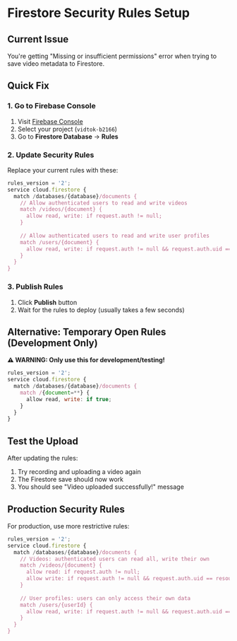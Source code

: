 # Firestore Security Rules Setup

## Current Issue
You're getting "Missing or insufficient permissions" error when trying to save video metadata to Firestore.

## Quick Fix

### 1. Go to Firebase Console
1. Visit [Firebase Console](https://console.firebase.google.com)
2. Select your project (`vidtok-b2166`)
3. Go to **Firestore Database** → **Rules**

### 2. Update Security Rules
Replace your current rules with these:

```javascript
rules_version = '2';
service cloud.firestore {
  match /databases/{database}/documents {
    // Allow authenticated users to read and write videos
    match /videos/{document} {
      allow read, write: if request.auth != null;
    }
    
    // Allow authenticated users to read and write user profiles
    match /users/{document} {
      allow read, write: if request.auth != null && request.auth.uid == resource.data.userId;
    }
  }
}
```

### 3. Publish Rules
1. Click **Publish** button
2. Wait for the rules to deploy (usually takes a few seconds)

## Alternative: Temporary Open Rules (Development Only)
**⚠️ WARNING: Only use this for development/testing!**

```javascript
rules_version = '2';
service cloud.firestore {
  match /databases/{database}/documents {
    match /{document=**} {
      allow read, write: if true;
    }
  }
}
```

## Test the Upload
After updating the rules:
1. Try recording and uploading a video again
2. The Firestore save should now work
3. You should see "Video uploaded successfully!" message

## Production Security Rules
For production, use more restrictive rules:

```javascript
rules_version = '2';
service cloud.firestore {
  match /databases/{database}/documents {
    // Videos: authenticated users can read all, write their own
    match /videos/{document} {
      allow read: if request.auth != null;
      allow write: if request.auth != null && request.auth.uid == resource.data.userId;
    }
    
    // User profiles: users can only access their own data
    match /users/{userId} {
      allow read, write: if request.auth != null && request.auth.uid == userId;
    }
  }
}
```
